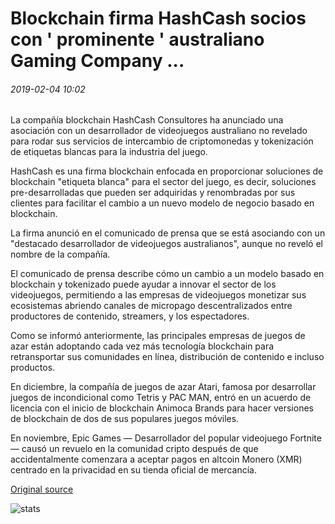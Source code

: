 # Blockchain firma HashCash socios con ' prominente ' australiano Gaming Company ...

###### 2019-02-04 10:02

La compañía blockchain HashCash Consultores ha anunciado una asociación con un desarrollador de videojuegos australiano no revelado para rodar sus servicios de intercambio de criptomonedas y tokenización de etiquetas blancas para la industria del juego.

HashCash es una firma blockchain enfocada en proporcionar soluciones de blockchain "etiqueta blanca" para el sector del juego, es decir, soluciones pre-desarrolladas que pueden ser adquiridas y renombradas por sus clientes para facilitar el cambio a un nuevo modelo de negocio basado en blockchain.

La firma anunció en el comunicado de prensa que se está asociando con un "destacado desarrollador de videojuegos australianos", aunque no reveló el nombre de la compañía.

El comunicado de prensa describe cómo un cambio a un modelo basado en blockchain y tokenizado puede ayudar a innovar el sector de los videojuegos, permitiendo a las empresas de videojuegos monetizar sus ecosistemas abriendo canales de micropago descentralizados entre productores de contenido, streamers, y los espectadores.

Como se informó anteriormente, las principales empresas de juegos de azar están adoptando cada vez más tecnología blockchain para retransportar sus comunidades en línea, distribución de contenido e incluso productos.

En diciembre, la compañía de juegos de azar Atari, famosa por desarrollar juegos de incondicional como Tetris y PAC MAN, entró en un acuerdo de licencia con el inicio de blockchain Animoca Brands para hacer versiones de blockchain de dos de sus populares juegos móviles.

En noviembre, Epic Games — Desarrollador del popular videojuego Fortnite — causó un revuelo en la comunidad cripto después de que accidentalmente comenzara a aceptar pagos en altcoin Monero (XMR) centrado en la privacidad en su tienda oficial de mercancía.

[Original source](https://cointelegraph.com/news/blockchain-firm-hashcash-partners-with-prominent-australian-gaming-company)

![stats](https://c.statcounter.com/11760860/0/a89fa40b/1/ "stats")